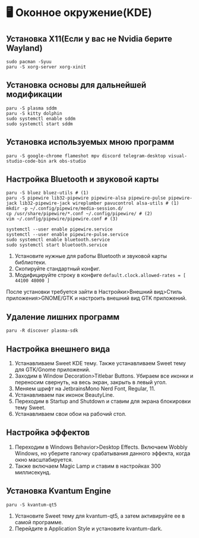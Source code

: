 # 🖥 Оконное окружение(KDE)

## Установка X11(Если у вас не Nvidia берите Wayland)

```
sudo pacman -Syuu
paru -S xorg-server xorg-xinit
```

## Установка основы для дальнейшей модификации

```
paru -S plasma sddm 
paru -S kitty dolphin
sudo systemctl enable sddm
sudo systemctl start sddm
```

## Установка используемых мною программ

```
paru -S google-chrome flameshot mpv discord telegram-desktop visual-studio-code-bin ark obs-studio
```

## Настройка Bluetooth и звуковой карты

```
paru -S bluez bluez-utils # (1)
paru -S pipewire lib32-pipewire pipewire-alsa pipewire-pulse pipewire-jack lib32-pipewire-jack wireplumber pavucontrol alsa-utils # (1) 
mkdir -p ~/.config/pipewire/media-session.d/
cp /usr/share/pipewire/*.conf ~/.config/pipewire/ # (2)
vim ~/.config/pipewire/pipewire.conf # (3)

systemctl --user enable pipewire.service
systemctl --user enable pipewire-pulse.service
sudo systemctl enable bluetooth.service
sudo systemctl start bluetooth.service
```

1. Установите нужные для работы Bluetooth и звуковой карты  библиотеки.
2. Скопируйте стандартный конфиг.
3. Модифицируйте строку в конфиге `default.clock.allowed-rates = [ 44100 48000 ]`

После установки требуется зайти в Настройки>Внешний вид>Стиль приложения>GNOME/GTK и настроить внешний вид GTK приложений.

## Удаление лишних программ

```
paru -R discover plasma-sdk
```

## Настройка внешнего вида

1. Устанавливаем Sweet KDE тему. Также устанавливаем Sweet тему для GTK/Gnome приложений.
2. Заходим в Window Decoration>Titlebar Buttons. Убираем все иконки и переносим свернуть, на весь экран, закрыть в левый угол.
3. Меняем шрифт на JetbrainsMono Nerd Font, Regular, 11.
4. Устанавливаем пак иконок BeautyLine.
5. Переходим в Startup and Shutdown и ставим для экрана блокировки тему Sweet.
6. Устанавливаем свои обои на рабочий стол.

## Настройка эффектов

1. Переходим в Windows Behavior>Desktop Effects. Включаем Wobbly Windows, но уберите галочку срабатывания данного эффекта, когда окно масштабируется.
2. Также включаем Magic Lamp и ставим в настройках 300 миллисекунд.&#x20;

## Установка Kvantum Engine

```
paru -S kvantum-qt5
```

1. Установите Sweet тему для  kvantum-qt5, а затем активируйте ее в самой программе.
2. Перейдите в Application Style и установите kvantum-dark.

